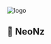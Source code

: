 ![logo](https://media.discordapp.net/attachments/863327063150166027/889015193626095627/Anime_Gifs.gif)

## 🍖 NeoNz
